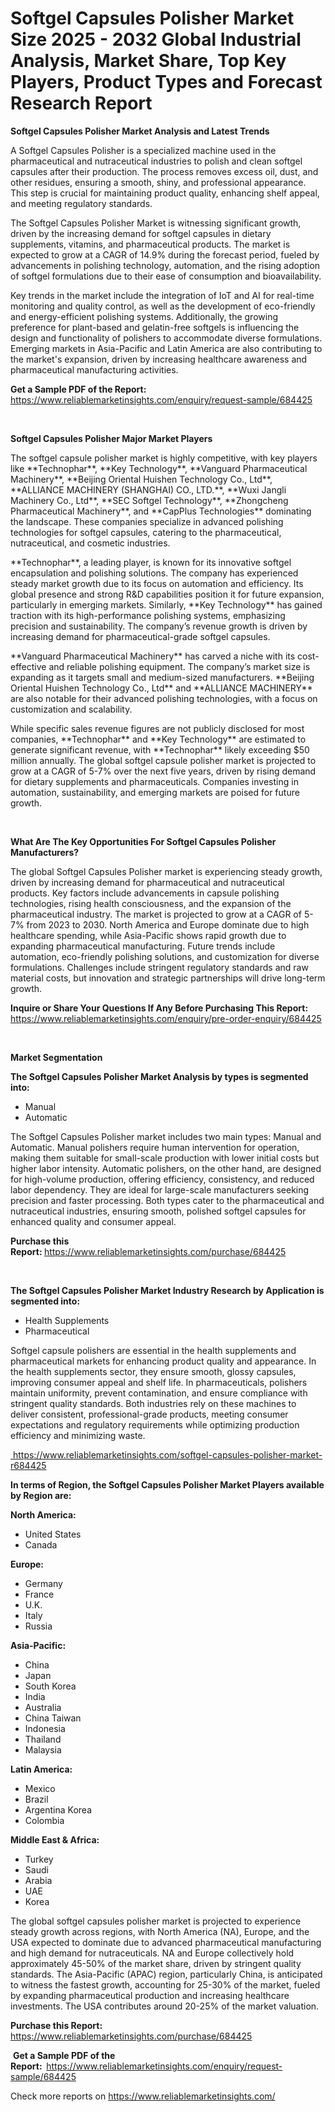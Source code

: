 <p><h1>Softgel Capsules Polisher Market Size 2025 - 2032 Global Industrial Analysis, Market Share, Top Key Players, Product Types and Forecast Research Report</h1></p><p><strong>Softgel Capsules Polisher Market Analysis and Latest Trends</strong></p>
<p><p>A Softgel Capsules Polisher is a specialized machine used in the pharmaceutical and nutraceutical industries to polish and clean softgel capsules after their production. The process removes excess oil, dust, and other residues, ensuring a smooth, shiny, and professional appearance. This step is crucial for maintaining product quality, enhancing shelf appeal, and meeting regulatory standards.</p><p>The Softgel Capsules Polisher Market is witnessing significant growth, driven by the increasing demand for softgel capsules in dietary supplements, vitamins, and pharmaceutical products. The market is expected to grow at a CAGR of 14.9% during the forecast period, fueled by advancements in polishing technology, automation, and the rising adoption of softgel formulations due to their ease of consumption and bioavailability.</p><p>Key trends in the market include the integration of IoT and AI for real-time monitoring and quality control, as well as the development of eco-friendly and energy-efficient polishing systems. Additionally, the growing preference for plant-based and gelatin-free softgels is influencing the design and functionality of polishers to accommodate diverse formulations. Emerging markets in Asia-Pacific and Latin America are also contributing to the market's expansion, driven by increasing healthcare awareness and pharmaceutical manufacturing activities.</p></p>
<p><strong>Get a Sample PDF of the Report:&nbsp;</strong> <a href="https://www.reliablemarketinsights.com/enquiry/request-sample/684425?utm_campaign=1994&utm_medium=2&utm_source=Github&utm_content=ia&utm_term=20012025&utm_id=softgel-capsules-polisher">https://www.reliablemarketinsights.com/enquiry/request-sample/684425</a></p>
<p>&nbsp;</p>
<p><strong>Softgel Capsules Polisher Major Market Players</strong></p>
<p><p>The softgel capsule polisher market is highly competitive, with key players like **Technophar**, **Key Technology**, **Vanguard Pharmaceutical Machinery**, **Beijing Oriental Huishen Technology Co., Ltd**, **ALLIANCE MACHINERY (SHANGHAI) CO., LTD.**, **Wuxi Jangli Machinery Co., Ltd**, **SEC Softgel Technology**, **Zhongcheng Pharmaceutical Machinery**, and **CapPlus Technologies** dominating the landscape. These companies specialize in advanced polishing technologies for softgel capsules, catering to the pharmaceutical, nutraceutical, and cosmetic industries.</p><p>**Technophar**, a leading player, is known for its innovative softgel encapsulation and polishing solutions. The company has experienced steady market growth due to its focus on automation and efficiency. Its global presence and strong R&D capabilities position it for future expansion, particularly in emerging markets. Similarly, **Key Technology** has gained traction with its high-performance polishing systems, emphasizing precision and sustainability. The company’s revenue growth is driven by increasing demand for pharmaceutical-grade softgel capsules.</p><p>**Vanguard Pharmaceutical Machinery** has carved a niche with its cost-effective and reliable polishing equipment. The company’s market size is expanding as it targets small and medium-sized manufacturers. **Beijing Oriental Huishen Technology Co., Ltd** and **ALLIANCE MACHINERY** are also notable for their advanced polishing technologies, with a focus on customization and scalability.</p><p>While specific sales revenue figures are not publicly disclosed for most companies, **Technophar** and **Key Technology** are estimated to generate significant revenue, with **Technophar** likely exceeding $50 million annually. The global softgel capsule polisher market is projected to grow at a CAGR of 5-7% over the next five years, driven by rising demand for dietary supplements and pharmaceuticals. Companies investing in automation, sustainability, and emerging markets are poised for future growth.</p></p>
<p>&nbsp;</p>
<p><strong>What Are The Key Opportunities For Softgel Capsules Polisher Manufacturers?</strong></p>
<p><p>The global Softgel Capsules Polisher market is experiencing steady growth, driven by increasing demand for pharmaceutical and nutraceutical products. Key factors include advancements in capsule polishing technologies, rising health consciousness, and the expansion of the pharmaceutical industry. The market is projected to grow at a CAGR of 5-7% from 2023 to 2030. North America and Europe dominate due to high healthcare spending, while Asia-Pacific shows rapid growth due to expanding pharmaceutical manufacturing. Future trends include automation, eco-friendly polishing solutions, and customization for diverse formulations. Challenges include stringent regulatory standards and raw material costs, but innovation and strategic partnerships will drive long-term growth.</p></p>
<p><strong>Inquire or Share Your Questions If Any Before Purchasing This Report:</strong> <a href="https://www.reliablemarketinsights.com/enquiry/pre-order-enquiry/684425?utm_campaign=1994&utm_medium=2&utm_source=Github&utm_content=ia&utm_term=20012025&utm_id=softgel-capsules-polisher">https://www.reliablemarketinsights.com/enquiry/pre-order-enquiry/684425</a></p>
<p>&nbsp;</p>
<p><strong>Market Segmentation</strong></p>
<p><strong>The Softgel Capsules Polisher Market Analysis by types is segmented into:</strong></p>
<p><ul><li>Manual</li><li>Automatic</li></ul></p>
<p><p>The Softgel Capsules Polisher market includes two main types: Manual and Automatic. Manual polishers require human intervention for operation, making them suitable for small-scale production with lower initial costs but higher labor intensity. Automatic polishers, on the other hand, are designed for high-volume production, offering efficiency, consistency, and reduced labor dependency. They are ideal for large-scale manufacturers seeking precision and faster processing. Both types cater to the pharmaceutical and nutraceutical industries, ensuring smooth, polished softgel capsules for enhanced quality and consumer appeal.</p></p>
<p><strong>Purchase this Report:&nbsp;</strong><a href="https://www.reliablemarketinsights.com/purchase/684425?utm_campaign=1994&utm_medium=2&utm_source=Github&utm_content=ia&utm_term=20012025&utm_id=softgel-capsules-polisher">https://www.reliablemarketinsights.com/purchase/684425</a></p>
<p>&nbsp;</p>
<p><strong>The Softgel Capsules Polisher Market Industry Research by Application is segmented into:</strong></p>
<p><ul><li>Health Supplements</li><li>Pharmaceutical</li></ul></p>
<p><p>Softgel capsule polishers are essential in the health supplements and pharmaceutical markets for enhancing product quality and appearance. In the health supplements sector, they ensure smooth, glossy capsules, improving consumer appeal and shelf life. In pharmaceuticals, polishers maintain uniformity, prevent contamination, and ensure compliance with stringent quality standards. Both industries rely on these machines to deliver consistent, professional-grade products, meeting consumer expectations and regulatory requirements while optimizing production efficiency and minimizing waste.</p></p>
<p><a href="https://www.reliablemarketinsights.com/softgel-capsules-polisher-market-r684425?utm_campaign=1994&utm_medium=2&utm_source=Github&utm_content=ia&utm_term=20012025&utm_id=softgel-capsules-polisher">&nbsp;https://www.reliablemarketinsights.com/softgel-capsules-polisher-market-r684425</a></p>
<p><strong>In terms of Region, the Softgel Capsules Polisher Market Players available by Region are:</strong></p>
<p>
    <p> <strong> North America: </strong>
        <ul>
            <li>United States</li>
            <li>Canada</li>
        </ul>
        </p> 
    <p> <strong> Europe: </strong>
        <ul>
            <li>Germany</li>
            <li>France</li>
            <li>U.K.</li>
            <li>Italy</li>
            <li>Russia</li>
        </ul>
        </p> 
    <p> <strong> Asia-Pacific: </strong>
        <ul>
            <li>China</li>
            <li>Japan</li>
            <li>South Korea</li>
            <li>India</li>
            <li>Australia</li>
            <li>China Taiwan</li>
            <li>Indonesia</li>
            <li>Thailand</li>
            <li>Malaysia</li>
        </ul>
        </p> 
    <p> <strong> Latin America: </strong>
        <ul>
            <li>Mexico</li>
            <li>Brazil</li>
            <li>Argentina Korea</li>
            <li>Colombia</li>
        </ul>
        </p> 
    <p> <strong> Middle East & Africa: </strong>
        <ul>
            <li>Turkey</li>
            <li>Saudi</li>
            <li>Arabia</li>
            <li>UAE</li>
            <li>Korea</li>
        </ul>
    </p>
    </p>
<p><p>The global softgel capsules polisher market is projected to experience steady growth across regions, with North America (NA), Europe, and the USA expected to dominate due to advanced pharmaceutical manufacturing and high demand for nutraceuticals. NA and Europe collectively hold approximately 45-50% of the market share, driven by stringent quality standards. The Asia-Pacific (APAC) region, particularly China, is anticipated to witness the fastest growth, accounting for 25-30% of the market, fueled by expanding pharmaceutical production and increasing healthcare investments. The USA contributes around 20-25% of the market valuation.</p></p>
<p><strong>Purchase this Report: </strong><a href="https://www.reliablemarketinsights.com/purchase/684425?utm_campaign=1994&utm_medium=2&utm_source=Github&utm_content=ia&utm_term=20012025&utm_id=softgel-capsules-polisher">https://www.reliablemarketinsights.com/purchase/684425</a></p>
<p>&nbsp;<strong>Get a Sample PDF of the Report:&nbsp;&nbsp;</strong><a href="https://www.reliablemarketinsights.com/enquiry/request-sample/684425?utm_campaign=1994&utm_medium=2&utm_source=Github&utm_content=ia&utm_term=20012025&utm_id=softgel-capsules-polisher">https://www.reliablemarketinsights.com/enquiry/request-sample/684425</a></p>
<p><strong></strong></p>
<p>Check more reports on <a href="https://www.reliablemarketinsights.com/?utm_campaign=1994&utm_medium=2&utm_source=Github&utm_content=ia&utm_term=20012025&utm_id=softgel-capsules-polisher">https://www.reliablemarketinsights.com/</a></p>